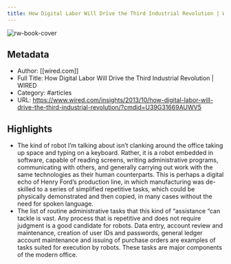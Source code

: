 ```yaml
---
title: How Digital Labor Will Drive the Third Industrial Revolution | WIRED
---
```

![rw-book-cover](https://readwise-assets.s3.amazonaws.com/static/images/article4.6bc1851654a0.png)

## Metadata
- Author: [[wired.com]]
- Full Title: How Digital Labor Will Drive the Third Industrial Revolution | WIRED
- Category: #articles
- URL: https://www.wired.com/insights/2013/10/how-digital-labor-will-drive-the-third-industrial-revolution/?cmdid=U39G31669AUWV5

## Highlights
- The kind of robot I’m talking about isn’t clanking around the office taking up space and typing on a keyboard. Rather, it is a robot embedded in software, capable of reading screens, writing administrative programs, communicating with others, and generally carrying out work with the same technologies as their human counterparts. This is perhaps a digital echo of Henry Ford’s production line, in which manufacturing was de-skilled to a series of simplified repetitive tasks, which could be physically demonstrated and then copied, in many cases without the need for spoken language.
- The list of routine administrative tasks that this kind of “assistance “can tackle is vast. Any process that is repetitive and does not require judgment is a good candidate for robots. Data entry, account review and maintenance, creation of user IDs and passwords, general ledger account maintenance and issuing of purchase orders are examples of tasks suited for execution by robots. These tasks are major components of the modern office.
